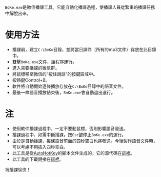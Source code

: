 `BoKe.exe`是微信播課工具。它能自動化播課過程，使播課人員從繁重的播課任務中解脫出來。

# 使用方法

- 播課前，建立`C:\BoKe`目錄，並將當日課件（所有的mp3文件）存放在此目錄中。
- 雙擊`BoKe.exe`文件，讓程序運行。
- 進入需要播課的微信群。
- 將鼠標移至微信的“按住說話”的按鍵區域中。
- 按熱鍵Control+B。
- 軟件將自動開始逐條播放存放在`C:\BoKe`目錄中的語音文件。
- 最後一條語音播放結束後，`BoKe.exe`會自動退出運行。

# 注

- 使用軟件播課過程中，一定不要動鼠標，否則影響語音發送。
- 播課過程中，如需中斷播課，按`Esc`鍵停止`BoKe.exe`的運行。
- 由於是自動播課，每條語音前面的四秒空白也將發送。今後製作語音文件時，可以考慮不用插入四秒空白。
- 此工具是從[AutoHotKey][1]的腳本文件生成的，它的源代碼在[這裡][2]。
- 此工具的下載鏈接在[這裡][3]。

祝播課愉快！

[1]: https://www.autohotkey.com/
[2]: https://github.com/fan-jiang/BoKe
[3]: https://drive.google.com/folderview?id=0By077ki7vnOmdDExV19UWmhpZnc&usp=sharing


